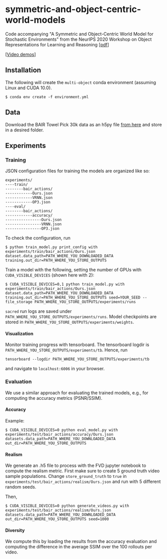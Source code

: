 # symmetric-and-object-centric-world-models
Code accompanying "A Symmetric and Object-Centric World Model for Stochastic Environments" from the NeurIPS 2020 Workshop on Object Representations for Learning and Reasoning [[pdf](https://github.com/orlrworkshop/orlrworkshop.github.io/blob/master/pdf/ORLR_3.pdf)]

[[Video demos](https://pemami4911.github.io/blog/2020/12/08/symmetric-and-object-centric-world-models.html)]

## Installation

The following will create the `multi-object` conda environment (assuming Linux and CUDA 10.0).

```
$ conda env create -f environment.yml
```

## Data

Download the BAIR Towel Pick 30k data as an h5py file [from here](https://www.dropbox.com/s/bodzlbzrzduxagn/towel_pick_30k_64x64.h5?dl=0) and store in a desired folder.

## Experiments

### Training

JSON configuration files for training the models are organized like so:

```
experiments/
----train/
--------bair_actions/
------------Ours.json
------------VRNN.json
------------OP3.json
----eval/
--------bair_actions/
------------accuracy/
----------------Ours.json
----------------VRNN.json
----------------OP3.json
```

To check the configuration, run
```
$ python train_model.py print_config with experiments/train/bair_actions/Ours.json dataset.data_path=PATH_WHERE_YOU_DOWNLOADED_DATA training.out_dir=PATH_WHERE_YOU_STORE_OUTPUTS
```

Train a model with the following, setting the number of GPUs with `CUDA_VISIBLE_DEVICES` (shown here with 2):
```
$ CUDA_VISIBLE_DEVICES=0,1 python train_model.py with experiments/train/bair_actions/Ours.json dataset.data_path=PATH_WHERE_YOU_DOWNLOADED_DATA training.out_dir=PATH_WHERE_YOU_STORE_OUTPUTS seed=YOUR_SEED --file_storage PATH_WHERE_YOU_STORE_OUTPUTS/experiments/runs
```

`sacred` run logs are saved under `PATH_WHERE_YOU_STORE_OUTPUTS/experiments/runs`. Model checkpoints are stored in `PATH_WHERE_YOU_STORE_OUTPUTS/experiments/weights`.

#### Visualization

Monitor training progress with tensorboard. The tensorboard logdir is `PATH_WHERE_YOU_STORE_OUTPUTS/experiments/tb`. Hence, run
```
tensorboard --logdir PATH_WHERE_YOU_STORE_OUTPUTS/experiments/tb
```
and navigate to `localhost:6006` in your browser.

### Evaluation

We use a similar approach for evaluating the trained models, e.g., for computing the accuracy metrics (PSNR/SSIM).

#### Accuracy

Example:

```
$ CUDA_VISIBLE_DEVICES=0 python eval_model.py with experiments/test/bair_actions/accuracy/Ours.json datasets.data_path=PATH_WHERE_YOU_DOWNLOADED_DATA out_dir=PATH_WHERE_YOU_STORE_OUTPUTS
```
#### Realism

We generate an .h5 file to process with the FVD jupyter notebook to compute the realism metric. First make sure to create 5 ground truth video sample populations. Change `store_ground_truth` to `true` in `experiments/test/bair_actions/realism/Ours.json` and run with 5 different random seeds.

Then,
```
$ CUDA_VISIBLE_DEVICES=0 python generate_videos.py with experiments/test/bair_actions/realism/Ours.json datasets.data_path=PATH_WHERE_YOU_DOWNLOADED_DATA out_dir=PATH_WHERE_YOU_STORE_OUTPUTS seed=1000
```
#### Diversity

We compute this by loading the results from the accuracy evaluation and computing the difference in the average SSIM over the 100 rollouts per video.
